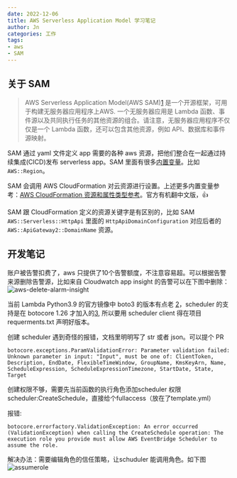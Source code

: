 ```yaml
---
date: 2022-12-06
title: AWS Serverless Application Model 学习笔记
author: Jn
categories: 工作
tags:
- aws
- SAM
---
```


## 关于 SAM
> AWS Serverless Application Model(AWS SAM)[1][1] 是一个开源框架，可用于构建无服务器应用程序上AWS.
一个无服务器应用是 Lambda 函数、事件源以及共同执行任务的其他资源的组合。请注意，无服务器应用程序不仅仅是一个 Lambda 函数，还可以包含其他资源，例如 API、数据库和事件源映射。

SAM 通过 yaml 文件定义 app 需要的各种 aws 资源，把他们整合在一起通过持续集成(CICD)发布 serverless app。SAM 里面有很多[内置变量](https://docs.aws.amazon.com/zh_cn/AWSCloudFormation/latest/UserGuide/pseudo-parameter-reference.html)。比如 `AWS::Region`。

SAM 会调用 AWS CloudFormation 对云资源进行设置。上述更多内置变量参考：[AWS CloudFormation 资源和属性类型参考](https://docs.aws.amazon.com/zh_cn/AWSCloudFormation/latest/UserGuide/aws-template-resource-type-ref.html)。官方有机翻中文版，👍

SAM 跟 CloudFormation 定义的资源关键字是有区别的，比如 SAM `AWS::Serverless::HttpApi` 里面的 `HttpApiDomainConfiguration` 对应后者的 `AWS::ApiGateway2::DomainName` 资源。

## 开发笔记

账户被告警扣费了，aws 只提供了10个告警额度，不注意容易超。可以根据告警来源删除告警源，比如来自 Cloudwatch app insight 的告警可以在下图中删除：
![aws-delete-alarm-insight](/img/aws-delete-alarm-insight.png)

当前 Lambda Python3.9 的官方镜像中 boto3 的版本有点老 [2][2]，scheduler 的支持是在 botocore 1.26 才加入的[3][3], 所以要用 scheduler client 得在项目 requerments.txt 声明好版本。

创建 scheduler 遇到奇怪的报错，文档里明明写了 str 或者 json。可以提个 PR
```log
botocore.exceptions.ParamValidationError: Parameter validation failed: Unknown parameter in input: "Input", must be one of: ClientToken, Description, EndDate, FlexibleTimeWindow, GroupName, KmsKeyArn, Name, ScheduleExpression, ScheduleExpressionTimezone, StartDate, State, Target
```

创建权限不够，需要先当前函数的执行角色添加scheduler 权限 scheduler:CreateSchedule，直接给个fullaccess（放在了template.yml）

报错:
```log
botocore.errorfactory.ValidationException: An error occurred (ValidationException) when calling the CreateSchedule operation: The execution role you provide must allow AWS EventBridge Scheduler to assume the role.
```
解决办法：需要编辑角色的信任策略，让schuduler 能调用角色。如下图
![assumerole](/img/assumerole.png)



[1]: https://docs.aws.amazon.com/zh_cn/serverless-application-model/latest/developerguide/what-is-sam.html 'AWS SAM'
[2]: https://docs.aws.amazon.com/zh_cn/lambda/latest/dg/lambda-runtimes.html
[3]: https://github.dev/boto/boto3/blob/baa7d94f4606716609e639021afcbc398f56d2a6/CHANGELOG.rst#L335 'boto3 release note'
